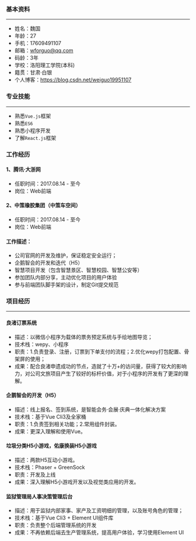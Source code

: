 ### 基本资料
---
- 姓名：魏国
- 年龄：27
- 手机：17609491107
- 邮箱：wforguo@qq.com
- 码龄：3年
- 学校：洛阳理工学院(本科)
- 籍贯：甘肃·白银
- 个人博客：https://blog.csdn.net/weiguo19951107

### 专业技能

---
- 熟悉`Vue.js`框架
- 熟悉`ES6`
- 熟悉小程序开发
- 了解`React.js`框架

### 工作经历

####  1、腾讯·大浙网
- 任职时间：2017.08.14 - 至今
- 岗位：Web前端

####  2、中策橡胶集团（中策车空间）
- 任职时间：2017.08.14 - 至今
- 岗位：Web前端

#### 工作描述：
- 公司官网的开发及维护，保证稳定安全运行；
- 企鹅智会的开发和迭代（H5）
- 智慧项目开发（包含智慧景区、智慧校园、智慧公安等）
- 参加团队内部分享，主动优化项目的用户体验
- 参与前端团队脚手架的设计，制定Git提交规范

### 项目经历
---
#### 良渚订票系统
- 描述：以微信小程序为载体的票务预定系统与手绘地图导览；
- 技术栈：wepy、小程序
- 职责：1.负责登录、注册，订票到下单支付的流程；2.优化wepy打包配置、骨架屏的使用；
- 成果：配合良渚申遗成功的节点，造就了十万+的访问量，获得了较大的影响力，对公司文旅项目产生了较好的标杆价值，对于小程序的开发有了更深的理解。

#### 企鹅智会的开发（H5）
- 描述：线上报名、签到系统，是智能会务·会展·庆典一体化解决方案
- 技术栈：基于Vue Cli3及全家桶
- 职责：1.负责签到相关功能；2.常用组件封装。
- 成果：更深入理解和使用Vue。

#### 垃圾分类H5小游戏，佑康换装H5小游戏

- 描述：两款H5互动小游戏。
- 技术栈：Phaser + GreenSock
- 职责：开发及上线
- 成果：深入理解H5小游戏开发以及视觉类应用的开发。

#### 监狱管理局人事决策管理后台

- 描述：用于监狱内部家事、家产及工资明细的管理，以及账号角色的管理；
- 技术栈：基于Vue Cli3 + Element UI组件库
- 职责：负责整个后端管理系统的开发
- 成果：不再依赖后端去生产管理系统，提高用户体验，学习使用Element UI
